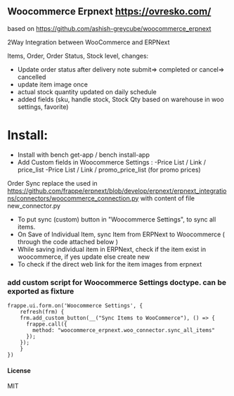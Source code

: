 ## Woocommerce Erpnext https://ovresko.com/
based on https://github.com/ashish-greycube/woocommerce_erpnext

2Way Integration between WooCommerce and ERPNext

Items, Order, Order Status, Stock level, 
changes:
- Update order status after delivery note submit=> completed or cancel=> cancelled
- update item image once 
- actual stock quantity updated on daily schedule
- added fields (sku, handle stock, Stock Qty based on warehouse in woo settings, favorite)

# Install:

- Install with bench get-app / bench install-app
- Add Custom fields in Woocommerce Settings : 
	-Price List / Link / price_list
	-Price List / Link / promo_price_list (for promo prices)
	
Order Sync replace the used in  https://github.com/frappe/erpnext/blob/develop/erpnext/erpnext_integrations/connectors/woocommerce_connection.py
with content of file new_connector.py

- To put sync (custom) button in "Woocommerce Settings", to sync all items.
- On Save of Individual Item, sync Item from ERPNext to Woocommerce ( through the code attached below )
- While saving individual item in ERPNext, check if the item exist in woocommerce, if yes update else create new 
- To check if the direct web link for the item images from erpnext 

### add custom script for Woocommerce Settings doctype. can be exported as fixture

```
frappe.ui.form.on('Woocommerce Settings', {
	refresh(frm) {
    frm.add_custom_button(__("Sync Items to WooCommerce"), () => {
      frappe.call({
        method: "woocommerce_erpnext.woo_connector.sync_all_items"
      });
    });
	}
})
```

#### License

MIT

